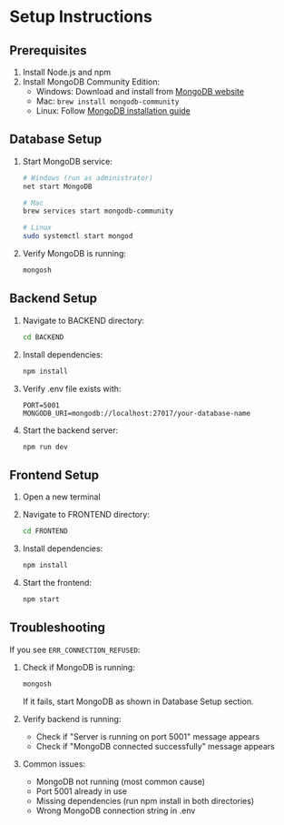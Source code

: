 # Setup Instructions

## Prerequisites
1. Install Node.js and npm
2. Install MongoDB Community Edition:
   - Windows: Download and install from [MongoDB website](https://www.mongodb.com/try/download/community)
   - Mac: `brew install mongodb-community`
   - Linux: Follow [MongoDB installation guide](https://www.mongodb.com/docs/manual/administration/install-on-linux/)

## Database Setup
1. Start MongoDB service:
   ```bash
   # Windows (run as administrator)
   net start MongoDB

   # Mac
   brew services start mongodb-community

   # Linux
   sudo systemctl start mongod
   ```

2. Verify MongoDB is running:
   ```bash
   mongosh
   ```

## Backend Setup
1. Navigate to BACKEND directory:
   ```bash
   cd BACKEND
   ```

2. Install dependencies:
   ```bash
   npm install
   ```

3. Verify .env file exists with:
   ```
   PORT=5001
   MONGODB_URI=mongodb://localhost:27017/your-database-name
   ```

4. Start the backend server:
   ```bash
   npm run dev
   ```

## Frontend Setup
1. Open a new terminal
2. Navigate to FRONTEND directory:
   ```bash
   cd FRONTEND
   ```

3. Install dependencies:
   ```bash
   npm install
   ```

4. Start the frontend:
   ```bash
   npm start
   ```

## Troubleshooting
If you see `ERR_CONNECTION_REFUSED`:

1. Check if MongoDB is running:
   ```bash
   mongosh
   ```
   If it fails, start MongoDB as shown in Database Setup section.

2. Verify backend is running:
   - Check if "Server is running on port 5001" message appears
   - Check if "MongoDB connected successfully" message appears

3. Common issues:
   - MongoDB not running (most common cause)
   - Port 5001 already in use
   - Missing dependencies (run npm install in both directories)
   - Wrong MongoDB connection string in .env